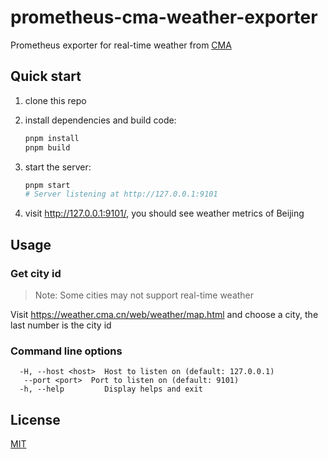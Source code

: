 # prometheus-cma-weather-exporter

Prometheus exporter for real-time weather from [CMA](https://weather.cma.cn/)

## Quick start

1. clone this repo
2. install dependencies and build code:

   ```sh
   pnpm install
   pnpm build
   ```

3. start the server:

   ```sh
   pnpm start
   # Server listening at http://127.0.0.1:9101
   ```

4. visit http://127.0.0.1:9101/, you should see weather metrics of Beijing

## Usage

### Get city id

> Note: Some cities may not support real-time weather

Visit https://weather.cma.cn/web/weather/map.html and choose a city, the last number is the city id

### Command line options

```
  -H, --host <host>  Host to listen on (default: 127.0.0.1)
   --port <port>  Port to listen on (default: 9101)
  -h, --help         Display helps and exit
```

## License

[MIT](./LICENSE)
